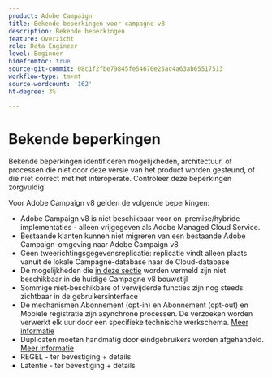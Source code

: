 ```yaml
---
product: Adobe Campaign
title: Bekende beperkingen voor campagne v8
description: Bekende beperkingen
feature: Overzicht
role: Data Engineer
level: Beginner
hidefromtoc: true
source-git-commit: 08c1f2fbe79845fe54670e25ac4a63ab65517513
workflow-type: tm+mt
source-wordcount: '162'
ht-degree: 3%

---
```


# Bekende beperkingen

Bekende beperkingen identificeren mogelijkheden, architectuur, of processen die niet door deze versie van het product worden gesteund, of die niet correct met het interoperate. Controleer deze beperkingen zorgvuldig.

Voor Adobe Campaign v8 gelden de volgende beperkingen:

* Adobe Campaign v8 is niet beschikbaar voor on-premise/hybride implementaties - alleen vrijgegeven als Adobe Managed Cloud Service.
* Bestaande klanten kunnen niet migreren van een bestaande Adobe Campaign-omgeving naar Adobe Campaign v8
* Geen tweerichtingsgegevensreplicatie: replicatie vindt alleen plaats vanuit de lokale Campagne-database naar de Cloud-database
* De mogelijkheden die [in deze sectie](capability-matrix.md#gs-unavailable-features) worden vermeld zijn niet beschikbaar in de huidige Campagne v8 bouwstijl
* Sommige niet-beschikbare of verwijderde functies zijn nog steeds zichtbaar in de gebruikersinterface
* De mechanismen Abonnement (opt-in) en Abonnement (opt-out) en Mobiele registratie zijn asynchrone processen. De verzoeken worden verwerkt elk uur door een specifieke technische werkschema. [Meer informatie](../config/replication.md#tech-wf)
* Duplicaten moeten handmatig door eindgebruikers worden afgehandeld. [Meer informatie](../dev/keys.md)
* REGEL - ter bevestiging + details
* Latentie - ter bevestiging + details
